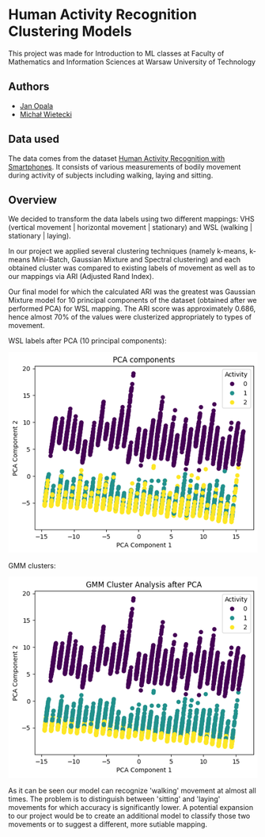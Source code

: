 # Human Activity Recognition Clustering Models

This project was made for Introduction to ML classes at Faculty of Mathematics and Information Sciences at Warsaw University of Technology

## Authors
- [Jan Opala](https://github.com/opalaj)
- [Michał Wietecki](https://github.com/)

## Data used
The data comes from the dataset [Human Activity Recognition with Smartphones](https://www.kaggle.com/datasets/uciml/human-activity-recognition-with-smartphones).
It consists of various measurements of bodily movement during activity of subjects including walking, laying and sitting.

## Overview
We decided to transform the data labels using two different mappings: VHS (vertical movement | horizontal movement | stationary) and WSL (walking | stationary | laying).

In our project we applied several clustering techniques (namely k-means, k-means Mini-Batch, Gaussian Mixture and Spectral clustering) and each obtained cluster was compared to existing labels of movement as well as to our mappings via ARI (Adjusted Rand Index).

Our final model for which the calculated ARI was the greatest was Gaussian Mixture model for 10 principal components of the dataset (obtained after we performed PCA) for WSL mapping. The ARI score 
was approximately 0.686, hence almost 70% of the values were clusterized appropriately to types of movement.

WSL labels after PCA (10 principal components):

![Labels after PCA](https://github.com/JanOpala/HARClusteringModel/blob/main/original_labels_pca.png)

GMM clusters:

![Gaussian Mixture Model](https://github.com/JanOpala/HARClusteringModel/blob/main/final_model_gmm10.png)

As it can be seen our model can recognize 'walking' movement at almost all times. The problem is to distinguish between 'sitting' and 'laying' movements for which accuracy is significantly lower. A potential expansion to our project would be to create an additional model to classify those two movements or to suggest a different, more sutiable mapping. 
